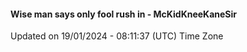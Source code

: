 #### Wise man says only fool rush in - McKidKneeKaneSir
Updated on 19/01/2024 - 08:11:37 (UTC) Time Zone
